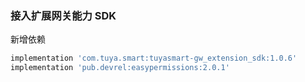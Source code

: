 ### 接入扩展网关能力 SDK

新增依赖

```groovy
implementation 'com.tuya.smart:tuyasmart-gw_extension_sdk:1.0.6'
implementation 'pub.devrel:easypermissions:2.0.1'
```

